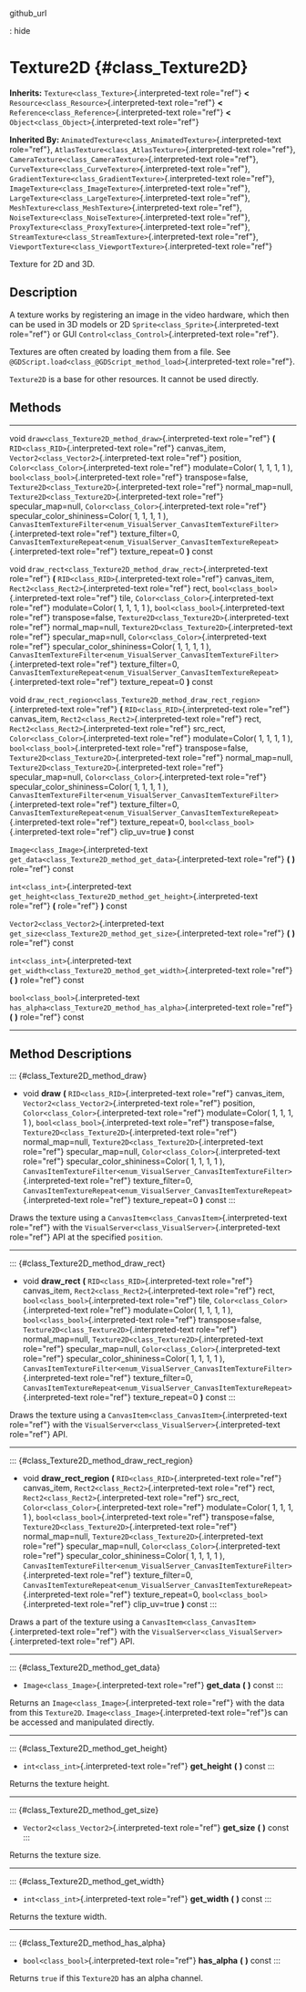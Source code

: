 github\_url

:   hide

Texture2D {#class_Texture2D}
=========

**Inherits:** `Texture<class_Texture>`{.interpreted-text role="ref"}
**\<** `Resource<class_Resource>`{.interpreted-text role="ref"} **\<**
`Reference<class_Reference>`{.interpreted-text role="ref"} **\<**
`Object<class_Object>`{.interpreted-text role="ref"}

**Inherited By:**
`AnimatedTexture<class_AnimatedTexture>`{.interpreted-text role="ref"},
`AtlasTexture<class_AtlasTexture>`{.interpreted-text role="ref"},
`CameraTexture<class_CameraTexture>`{.interpreted-text role="ref"},
`CurveTexture<class_CurveTexture>`{.interpreted-text role="ref"},
`GradientTexture<class_GradientTexture>`{.interpreted-text role="ref"},
`ImageTexture<class_ImageTexture>`{.interpreted-text role="ref"},
`LargeTexture<class_LargeTexture>`{.interpreted-text role="ref"},
`MeshTexture<class_MeshTexture>`{.interpreted-text role="ref"},
`NoiseTexture<class_NoiseTexture>`{.interpreted-text role="ref"},
`ProxyTexture<class_ProxyTexture>`{.interpreted-text role="ref"},
`StreamTexture<class_StreamTexture>`{.interpreted-text role="ref"},
`ViewportTexture<class_ViewportTexture>`{.interpreted-text role="ref"}

Texture for 2D and 3D.

Description
-----------

A texture works by registering an image in the video hardware, which
then can be used in 3D models or 2D
`Sprite<class_Sprite>`{.interpreted-text role="ref"} or GUI
`Control<class_Control>`{.interpreted-text role="ref"}.

Textures are often created by loading them from a file. See
`@GDScript.load<class_@GDScript_method_load>`{.interpreted-text
role="ref"}.

`Texture2D` is a base for other resources. It cannot be used directly.

Methods
-------

  -------------------------------------------- ----------------------------------------------------------------------------------------
  void                                         `draw<class_Texture2D_method_draw>`{.interpreted-text role="ref"} **(**
                                               `RID<class_RID>`{.interpreted-text role="ref"} canvas\_item,
                                               `Vector2<class_Vector2>`{.interpreted-text role="ref"} position,
                                               `Color<class_Color>`{.interpreted-text role="ref"} modulate=Color( 1, 1, 1, 1 ),
                                               `bool<class_bool>`{.interpreted-text role="ref"} transpose=false,
                                               `Texture2D<class_Texture2D>`{.interpreted-text role="ref"} normal\_map=null,
                                               `Texture2D<class_Texture2D>`{.interpreted-text role="ref"} specular\_map=null,
                                               `Color<class_Color>`{.interpreted-text role="ref"} specular\_color\_shininess=Color( 1,
                                               1, 1, 1 ),
                                               `CanvasItemTextureFilter<enum_VisualServer_CanvasItemTextureFilter>`{.interpreted-text
                                               role="ref"} texture\_filter=0,
                                               `CanvasItemTextureRepeat<enum_VisualServer_CanvasItemTextureRepeat>`{.interpreted-text
                                               role="ref"} texture\_repeat=0 **)** const

  void                                         `draw_rect<class_Texture2D_method_draw_rect>`{.interpreted-text role="ref"} **(**
                                               `RID<class_RID>`{.interpreted-text role="ref"} canvas\_item,
                                               `Rect2<class_Rect2>`{.interpreted-text role="ref"} rect,
                                               `bool<class_bool>`{.interpreted-text role="ref"} tile,
                                               `Color<class_Color>`{.interpreted-text role="ref"} modulate=Color( 1, 1, 1, 1 ),
                                               `bool<class_bool>`{.interpreted-text role="ref"} transpose=false,
                                               `Texture2D<class_Texture2D>`{.interpreted-text role="ref"} normal\_map=null,
                                               `Texture2D<class_Texture2D>`{.interpreted-text role="ref"} specular\_map=null,
                                               `Color<class_Color>`{.interpreted-text role="ref"} specular\_color\_shininess=Color( 1,
                                               1, 1, 1 ),
                                               `CanvasItemTextureFilter<enum_VisualServer_CanvasItemTextureFilter>`{.interpreted-text
                                               role="ref"} texture\_filter=0,
                                               `CanvasItemTextureRepeat<enum_VisualServer_CanvasItemTextureRepeat>`{.interpreted-text
                                               role="ref"} texture\_repeat=0 **)** const

  void                                         `draw_rect_region<class_Texture2D_method_draw_rect_region>`{.interpreted-text
                                               role="ref"} **(** `RID<class_RID>`{.interpreted-text role="ref"} canvas\_item,
                                               `Rect2<class_Rect2>`{.interpreted-text role="ref"} rect,
                                               `Rect2<class_Rect2>`{.interpreted-text role="ref"} src\_rect,
                                               `Color<class_Color>`{.interpreted-text role="ref"} modulate=Color( 1, 1, 1, 1 ),
                                               `bool<class_bool>`{.interpreted-text role="ref"} transpose=false,
                                               `Texture2D<class_Texture2D>`{.interpreted-text role="ref"} normal\_map=null,
                                               `Texture2D<class_Texture2D>`{.interpreted-text role="ref"} specular\_map=null,
                                               `Color<class_Color>`{.interpreted-text role="ref"} specular\_color\_shininess=Color( 1,
                                               1, 1, 1 ),
                                               `CanvasItemTextureFilter<enum_VisualServer_CanvasItemTextureFilter>`{.interpreted-text
                                               role="ref"} texture\_filter=0,
                                               `CanvasItemTextureRepeat<enum_VisualServer_CanvasItemTextureRepeat>`{.interpreted-text
                                               role="ref"} texture\_repeat=0, `bool<class_bool>`{.interpreted-text role="ref"}
                                               clip\_uv=true **)** const

  `Image<class_Image>`{.interpreted-text       `get_data<class_Texture2D_method_get_data>`{.interpreted-text role="ref"} **(** **)**
  role="ref"}                                  const

  `int<class_int>`{.interpreted-text           `get_height<class_Texture2D_method_get_height>`{.interpreted-text role="ref"} **(**
  role="ref"}                                  **)** const

  `Vector2<class_Vector2>`{.interpreted-text   `get_size<class_Texture2D_method_get_size>`{.interpreted-text role="ref"} **(** **)**
  role="ref"}                                  const

  `int<class_int>`{.interpreted-text           `get_width<class_Texture2D_method_get_width>`{.interpreted-text role="ref"} **(** **)**
  role="ref"}                                  const

  `bool<class_bool>`{.interpreted-text         `has_alpha<class_Texture2D_method_has_alpha>`{.interpreted-text role="ref"} **(** **)**
  role="ref"}                                  const
  -------------------------------------------- ----------------------------------------------------------------------------------------

Method Descriptions
-------------------

::: {#class_Texture2D_method_draw}
-   void **draw** **(** `RID<class_RID>`{.interpreted-text role="ref"}
    canvas\_item, `Vector2<class_Vector2>`{.interpreted-text role="ref"}
    position, `Color<class_Color>`{.interpreted-text role="ref"}
    modulate=Color( 1, 1, 1, 1 ), `bool<class_bool>`{.interpreted-text
    role="ref"} transpose=false,
    `Texture2D<class_Texture2D>`{.interpreted-text role="ref"}
    normal\_map=null, `Texture2D<class_Texture2D>`{.interpreted-text
    role="ref"} specular\_map=null,
    `Color<class_Color>`{.interpreted-text role="ref"}
    specular\_color\_shininess=Color( 1, 1, 1, 1 ),
    `CanvasItemTextureFilter<enum_VisualServer_CanvasItemTextureFilter>`{.interpreted-text
    role="ref"} texture\_filter=0,
    `CanvasItemTextureRepeat<enum_VisualServer_CanvasItemTextureRepeat>`{.interpreted-text
    role="ref"} texture\_repeat=0 **)** const
:::

Draws the texture using a
`CanvasItem<class_CanvasItem>`{.interpreted-text role="ref"} with the
`VisualServer<class_VisualServer>`{.interpreted-text role="ref"} API at
the specified `position`.

------------------------------------------------------------------------

::: {#class_Texture2D_method_draw_rect}
-   void **draw\_rect** **(** `RID<class_RID>`{.interpreted-text
    role="ref"} canvas\_item, `Rect2<class_Rect2>`{.interpreted-text
    role="ref"} rect, `bool<class_bool>`{.interpreted-text role="ref"}
    tile, `Color<class_Color>`{.interpreted-text role="ref"}
    modulate=Color( 1, 1, 1, 1 ), `bool<class_bool>`{.interpreted-text
    role="ref"} transpose=false,
    `Texture2D<class_Texture2D>`{.interpreted-text role="ref"}
    normal\_map=null, `Texture2D<class_Texture2D>`{.interpreted-text
    role="ref"} specular\_map=null,
    `Color<class_Color>`{.interpreted-text role="ref"}
    specular\_color\_shininess=Color( 1, 1, 1, 1 ),
    `CanvasItemTextureFilter<enum_VisualServer_CanvasItemTextureFilter>`{.interpreted-text
    role="ref"} texture\_filter=0,
    `CanvasItemTextureRepeat<enum_VisualServer_CanvasItemTextureRepeat>`{.interpreted-text
    role="ref"} texture\_repeat=0 **)** const
:::

Draws the texture using a
`CanvasItem<class_CanvasItem>`{.interpreted-text role="ref"} with the
`VisualServer<class_VisualServer>`{.interpreted-text role="ref"} API.

------------------------------------------------------------------------

::: {#class_Texture2D_method_draw_rect_region}
-   void **draw\_rect\_region** **(** `RID<class_RID>`{.interpreted-text
    role="ref"} canvas\_item, `Rect2<class_Rect2>`{.interpreted-text
    role="ref"} rect, `Rect2<class_Rect2>`{.interpreted-text role="ref"}
    src\_rect, `Color<class_Color>`{.interpreted-text role="ref"}
    modulate=Color( 1, 1, 1, 1 ), `bool<class_bool>`{.interpreted-text
    role="ref"} transpose=false,
    `Texture2D<class_Texture2D>`{.interpreted-text role="ref"}
    normal\_map=null, `Texture2D<class_Texture2D>`{.interpreted-text
    role="ref"} specular\_map=null,
    `Color<class_Color>`{.interpreted-text role="ref"}
    specular\_color\_shininess=Color( 1, 1, 1, 1 ),
    `CanvasItemTextureFilter<enum_VisualServer_CanvasItemTextureFilter>`{.interpreted-text
    role="ref"} texture\_filter=0,
    `CanvasItemTextureRepeat<enum_VisualServer_CanvasItemTextureRepeat>`{.interpreted-text
    role="ref"} texture\_repeat=0, `bool<class_bool>`{.interpreted-text
    role="ref"} clip\_uv=true **)** const
:::

Draws a part of the texture using a
`CanvasItem<class_CanvasItem>`{.interpreted-text role="ref"} with the
`VisualServer<class_VisualServer>`{.interpreted-text role="ref"} API.

------------------------------------------------------------------------

::: {#class_Texture2D_method_get_data}
-   `Image<class_Image>`{.interpreted-text role="ref"} **get\_data**
    **(** **)** const
:::

Returns an `Image<class_Image>`{.interpreted-text role="ref"} with the
data from this `Texture2D`. `Image<class_Image>`{.interpreted-text
role="ref"}s can be accessed and manipulated directly.

------------------------------------------------------------------------

::: {#class_Texture2D_method_get_height}
-   `int<class_int>`{.interpreted-text role="ref"} **get\_height** **(**
    **)** const
:::

Returns the texture height.

------------------------------------------------------------------------

::: {#class_Texture2D_method_get_size}
-   `Vector2<class_Vector2>`{.interpreted-text role="ref"} **get\_size**
    **(** **)** const
:::

Returns the texture size.

------------------------------------------------------------------------

::: {#class_Texture2D_method_get_width}
-   `int<class_int>`{.interpreted-text role="ref"} **get\_width** **(**
    **)** const
:::

Returns the texture width.

------------------------------------------------------------------------

::: {#class_Texture2D_method_has_alpha}
-   `bool<class_bool>`{.interpreted-text role="ref"} **has\_alpha**
    **(** **)** const
:::

Returns `true` if this `Texture2D` has an alpha channel.
